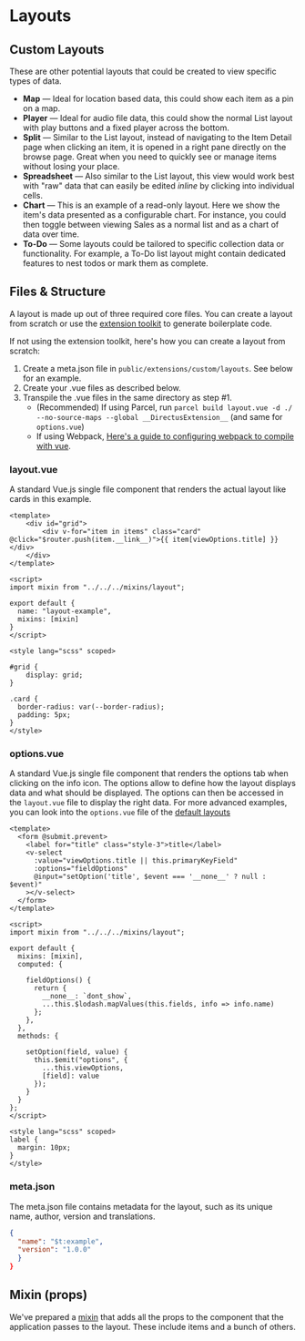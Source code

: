 # Layouts

## Custom Layouts

These are other potential layouts that could be created to view specific types of data.

* **Map** — Ideal for location based data, this could show each item as a pin on a map.
* **Player** — Ideal for audio file data, this could show the normal List layout with play buttons and a fixed player across the bottom.
* **Split** — Similar to the List layout, instead of navigating to the Item Detail page when clicking an item, it is opened in a right pane directly on the browse page. Great when you need to quickly see or manage items without losing your place.
* **Spreadsheet** — Also similar to the List layout, this view would work best with "raw" data that can easily be edited _inline_ by clicking into individual cells.
* **Chart** — This is an example of a read-only layout. Here we show the item's data presented as a configurable chart. For instance, you could then toggle between viewing Sales as a normal list and as a chart of data over time.
* **To-Do** — Some layouts could be tailored to specific collection data or functionality. For example, a To-Do list layout might contain dedicated features to nest todos or mark them as complete.

## Files & Structure

A layout is made up out of three required core files. You can create a layout from scratch or use the [extension toolkit](https://github.com/directus/extension-toolkit) to generate boilerplate code.

If not using the extension toolkit, here's how you can create a layout from scratch:
1. Create a meta.json file in `public/extensions/custom/layouts`. See below for an example.
2. Create your .vue files as described below.
3. Transpile the .vue files in the same directory as step #1.
   - (Recommended) If using Parcel, run `parcel build layout.vue -d ./ --no-source-maps --global __DirectusExtension__` (and same for `options.vue`)
   - If using Webpack, [Here's a guide to configuring webpack to compile with vue](https://medium.com/js-dojo/how-to-configure-webpack-4-with-vuejs-a-complete-guide-209e943c4772).

### layout.vue

A standard Vue.js single file component that renders the actual layout like cards in this example.

```vue
<template>
	<div id="grid">
		<div v-for="item in items" class="card" @click="$router.push(item.__link__)">{{ item[viewOptions.title] }}</div>
	</div>
</template>

<script>
import mixin from "../../../mixins/layout";

export default {
  name: "layout-example",
  mixins: [mixin]
}
</script>

<style lang="scss" scoped>

#grid {
	display: grid;
}

.card {
  border-radius: var(--border-radius);
  padding: 5px;
}
</style>
```

### options.vue

A standard Vue.js single file component that renders the options tab when clicking on the info icon. The options allow to define how the layout displays data and what should be displayed. The options can then be accessed in the `layout.vue` file to display the right data.
For more advanced examples, you can look into the `options.vue` file of the [default layouts](https://github.com/directus/api/tree/master/extensions/core/layouts)

```vue
<template>
  <form @submit.prevent>
    <label for="title" class="style-3">title</label>
    <v-select
      :value="viewOptions.title || this.primaryKeyField"
      :options="fieldOptions"
      @input="setOption('title', $event === '__none__' ? null : $event)"
    ></v-select>
  </form>
</template>

<script>
import mixin from "../../../mixins/layout";

export default {
  mixins: [mixin],
  computed: {

    fieldOptions() {
      return {
      	__none__: `dont_show`,
        ...this.$lodash.mapValues(this.fields, info => info.name)
      };
    },
  },
  methods: {

    setOption(field, value) {
      this.$emit("options", {
        ...this.viewOptions,
        [field]: value
      });
    }
  }
};
</script>

<style lang="scss" scoped>
label {
  margin: 10px;
}
</style>
```

### meta.json

The meta.json file contains metadata for the layout, such as its unique name, author, version and translations.

```json
{
  "name": "$t:example",
  "version": "1.0.0"
  }
}
```

## Mixin (props)

We've prepared a [mixin](https://github.com/directus/extension-toolkit/blob/master/mixins/layout.js) that adds all the props to the component that the application passes to the layout. These include items and a bunch of others.

